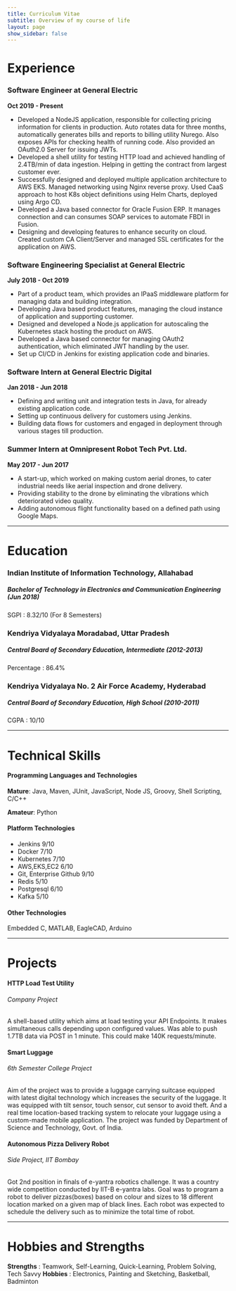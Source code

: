 ```yaml
---
title: Curriculum Vitae
subtitle: Overview of my course of life
layout: page
show_sidebar: false
---
```


# Experience

### Software Engineer at General Electric
**Oct 2019 - Present**
  * Developed a NodeJS application, responsible for collecting pricing information for clients in production. Auto rotates
data for three months, automatically generates bills and reports to billing utility Nurego. Also exposes APIs for checking
health of running code. Also provided an OAuth2.0 Server for issuing JWTs.
  * Developed a shell utility for testing HTTP load and achieved handling of 2.4TB/min of data ingestion. Helping in getting
the contract from largest customer ever.
  * Successfully designed and deployed multiple application architecture to AWS EKS. Managed networking using Nginx
reverse proxy. Used CaaS approach to host K8s object definitions using Helm Charts, deployed using Argo CD.
  * Developed a Java based connector for Oracle Fusion ERP. It manages connection and can consumes SOAP services
to automate FBDI in Fusion.
  * Designing and developing features to enhance security on cloud. Created custom CA Client/Server and managed SSL
certificates for the application on AWS.

### Software Engineering Specialist at General Electric
**July 2018 - Oct 2019**
  * Part of a product team, which provides an IPaaS middleware platform for managing data and building integration.
  * Developing Java based product features, managing the cloud instance of application and supporting customer.
  * Designed and developed a Node.js application for autoscaling the Kubernetes stack hosting the product on AWS.
  * Developed a Java based connector for managing OAuth2 authentication, which eliminated JWT handling by the user.
  * Set up CI/CD in Jenkins for existing application code and binaries.

### Software Intern at General Electric Digital
**Jan 2018 - Jun 2018**
  * Defining and writing unit and integration tests in Java, for already existing application code.
  * Setting up continuous delivery for customers using Jenkins.
  * Building data flows for customers and engaged in deployment through various stages till production.

### Summer Intern at Omnipresent Robot Tech Pvt. Ltd.
**May 2017 - Jun 2017**
  * A start-up, which worked on making custom aerial drones, to cater industrial needs like aerial inspection and drone
delivery.
  * Providing stability to the drone by eliminating the vibrations which deteriorated video quality.
  * Adding autonomous flight functionality based on a defined path using Google Maps.

****

# Education

### Indian Institute of Information Technology, Allahabad
##### *Bachelor of Technology in Electronics and Communication Engineering (Jun 2018)*
SGPI : 8.32/10 (For 8 Semesters)

### Kendriya Vidyalaya Moradabad, Uttar Pradesh
##### *Central Board of Secondary Education, Intermediate (2012-2013)*
Percentage : 86.4%

### Kendriya Vidyalaya No. 2 Air Force Academy, Hyderabad
##### *Central Board of Secondary Education, High School (2010-2011)*
CGPA :  10/10

****

# Technical Skills

#### Programming Languages and Technologies

**Mature**: Java, Maven, JUnit, JavaScript, Node JS, Groovy, Shell Scripting, C/C++

**Amateur**: Python

#### Platform Technologies
* Jenkins 9/10
* Docker 7/10
* Kubernetes 7/10
* AWS,EKS,EC2 6/10
* Git, Enterprise Github 9/10
* Redis 5/10
* Postgresql 6/10
* Kafka 5/10

#### Other Technologies
Embedded C, MATLAB, EagleCAD, Arduino

****
# Projects

#### HTTP Load Test Utility
###### Company Project
A shell-based utility which aims at load testing your API Endpoints. It makes simultaneous calls depending upon configured
values. Was able to push 1.7TB data via POST in 1 minute. This could make 140K requests/minute.

#### Smart Luggage
###### 6th Semester College Project
Aim of the project was to provide a luggage carrying suitcase equipped with latest digital technology which increases the
security of the luggage. It was equipped with tilt sensor, touch sensor, cut sensor to avoid theft. And a real time location-based
tracking system to relocate your luggage using a custom-made mobile application. The project was funded by Department of
Science and Technology, Govt. of India.

#### Autonomous Pizza Delivery Robot
###### Side Project, IIT Bombay
Got 2nd position in finals of e-yantra robotics challenge. It was a country wide competition conducted by IIT-B e-yantra labs.
Goal was to program a robot to deliver pizzas(boxes) based on colour and sizes to 18 different location marked on a given map
of black lines. Each robot was expected to schedule the delivery such as to minimize the total time of robot.

****

# Hobbies and Strengths
**Strengths** : Teamwork, Self-Learning, Quick-Learning, Problem Solving, Tech Savvy
**Hobbies** : Electronics, Painting and Sketching, Basketball, Badminton